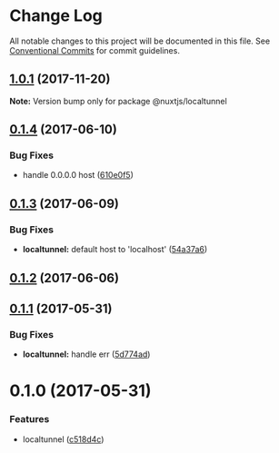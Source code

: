 # Change Log

All notable changes to this project will be documented in this file.
See [Conventional Commits](https://conventionalcommits.org) for commit guidelines.

<a name="1.0.1"></a>
## [1.0.1](https://github.com/nuxt/modules/compare/@nuxtjs/localtunnel@1.0.0...@nuxtjs/localtunnel@1.0.1) (2017-11-20)




**Note:** Version bump only for package @nuxtjs/localtunnel

<a name="0.1.4"></a>
## [0.1.4](https://github.com/nuxt/modules/compare/@nuxtjs/localtunnel@0.1.3...@nuxtjs/localtunnel@0.1.4) (2017-06-10)


### Bug Fixes

* handle 0.0.0.0 host ([610e0f5](https://github.com/nuxt/modules/commit/610e0f5))




<a name="0.1.3"></a>
## [0.1.3](https://github.com/nuxt/modules/compare/@nuxtjs/localtunnel@0.1.2...@nuxtjs/localtunnel@0.1.3) (2017-06-09)


### Bug Fixes

* **localtunnel:** default host to 'localhost' ([54a37a6](https://github.com/nuxt/modules/commit/54a37a6))




<a name="0.1.2"></a>
## [0.1.2](https://github.com/nuxt/modules/compare/@nuxtjs/localtunnel@0.1.1...@nuxtjs/localtunnel@0.1.2) (2017-06-06)




<a name="0.1.1"></a>
## [0.1.1](https://github.com/nuxt/modules/compare/@nuxtjs/localtunnel@0.1.0...@nuxtjs/localtunnel@0.1.1) (2017-05-31)


### Bug Fixes

* **localtunnel:** handle err ([5d774ad](https://github.com/nuxt/modules/commit/5d774ad))




<a name="0.1.0"></a>
# 0.1.0 (2017-05-31)


### Features

* localtunnel ([c518d4c](https://github.com/nuxt/modules/commit/c518d4c))
